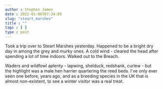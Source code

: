```yaml
---
author : Stephen James
date : 2022-01-06T07:34:05
slug: "steart_marshes" 
title : ""
tags : [ ]
type : post
---
```

Took a trip over to Steart Marshes yesterday. Happened to be a bright dry day in among the grey and murky ones. A cold wind - cleared the head after spending a lot of time indoors. Walked out to the Breach. 

Waders and wildfowl aplenty - lapwing, shelduck, redshank, curlew - but the highlight was a male hen harrier quartering the reed beds. I've only ever seen one before, years ago, and as a breeding species in the UK that is almost non-existent, to see a winter visitor was a real treat.
